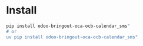 # Install

```bash
pip install odoo-bringout-oca-ocb-calendar_sms"
# or
uv pip install odoo-bringout-oca-ocb-calendar_sms"
```
